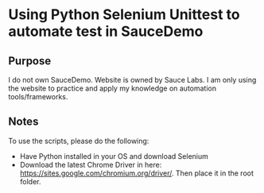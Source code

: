 # Using Python Selenium Unittest to automate test in SauceDemo

## Purpose
I do not own SauceDemo. Website is owned by Sauce Labs. I am only using the website to practice and apply my knowledge on automation tools/frameworks.

## Notes
To use the scripts, please do the following:
- Have Python installed in your OS and download Selenium
- Download the latest Chrome Driver in here: https://sites.google.com/chromium.org/driver/. Then place it in the root folder.